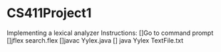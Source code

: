 # CS411Project1
Implementing a lexical analyzer 
Instructions:
[]Go to command prompt
[]jflex search.flex
[]javac Yylex.java
[] java Yylex TextFile.txt
